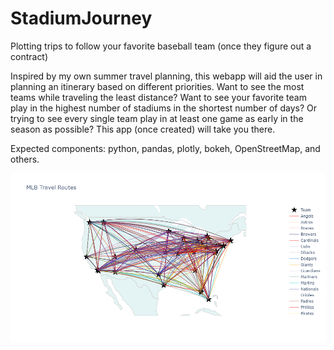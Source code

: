 # StadiumJourney

Plotting trips to follow your favorite baseball team (once they figure out a contract)

Inspired by my own summer travel planning, this webapp will aid the user in planning an itinerary based on different priorities. Want to see the most teams while traveling the least distance? Want to see your favorite team play in the highest number of stadiums in the shortest number of days? Or trying to see every single team play in at least one game as early in the season as possible? This app (once created) will take you there.

Expected components: python, pandas, plotly, bokeh, OpenStreetMap, and others.


![sample of the plot](/newplot.png)

